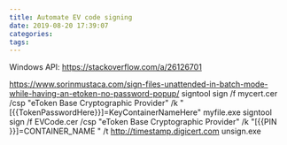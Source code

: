```yaml
---
title: Automate EV code signing
date: 2019-08-20 17:39:07
categories:
tags:
---
```


Windows API:
https://stackoverflow.com/a/26126701

https://www.sorinmustaca.com/sign-files-unattended-in-batch-mode-while-having-an-etoken-no-password-popup/
signtool sign /f mycert.cer /csp "eToken Base Cryptographic Provider" /k "[{{TokenPasswordHere}}]=KeyContainerNameHere" myfile.exe
signtool sign /f EVCode.cer /csp "eToken Base Cryptographic Provider" /k "[{{PIN }}]=CONTAINER_NAME " /t http://timestamp.digicert.com unsign.exe

